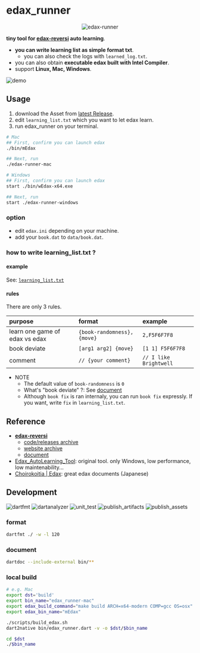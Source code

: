 # edax_runner
<p align="center">
<img src="https://github.com/sensuikan1973/edax_runner/blob/main/resources/logo.png?raw=true" alt="edax-runner" />
</p>

**tiny tool for [edax-reversi](https://github.com/abulmo/edax-reversi) auto learning**.

- **you can write learning list as simple format txt**.
  - you can also check the logs with `learned_log.txt`.
- you can also obtain **executable edax built with Intel Compiler**.
- support **Linux, Mac, Windows**.

![demo](https://github.com/sensuikan1973/edax_runner/blob/main/resources/demo.gif)

## Usage
1. download the Asset from [latest Release](https://github.com/sensuikan1973/edax_runner/releases/latest).
2. edit `learning_list.txt` which you want to let edax learn.
3. run edax_runner on your terminal.
```sh
# Mac
## First, confirm you can launch edax
./bin/mEdax

## Next, run
./edax-runner-mac
```
```sh
# Windows
## First, confirm you can launch edax
start ./bin/wEdax-x64.exe

## Next, run
start ./edax-runner-windows
```

### option
- edit `edax.ini` depending on your machine.
- add your `book.dat` to `data/book.dat`.

### how to write learning_list.txt ?
#### example
See: [`learning_list.txt`](https://github.com/sensuikan1973/edax_runner/blob/main/resources/learning_list.txt)

#### rules
There are only 3 rules.

| purpose | format | example |
| :--- | :--- | :--- |
| learn one game of edax vs edax | `{book-randomness},{move}` | `2,F5F6F7F8` |
| book deviate | `[arg1 arg2] {move}` | `[1 1] F5F6F7F8` |
| comment | `// {your comment}` | `// I like Brightwell` |

- NOTE
  - The default value of `book-randomness` is `0`
  - What's "book deviate" ?: See [document](https://sensuikan1973.github.io/edax-reversi/book_8c.html#ae9ee489a468274fd83808c53da0418c9)
  - Although `book fix` is ran internaly, you can run `book fix` expressly.
    If you want, write `fix` in `learning_list.txt`.

## Reference
- **[edax-reversi](https://github.com/abulmo/edax-reversi)**
  - [code/releases archive](https://code.google.com/archive/p/edax-reversi/downloads)
  - [website archive](https://archive.is/KshiN)
  - [document](https://sensuikan1973.github.io/edax-reversi/)
- [Edax_AutoLearning_Tool](https://github.com/sensuikan1973/Edax_AutoLearning_Tool): original tool. only Windows, low performance, low maintenability...
- [Choirokoitia | Edax](https://choi.lavox.net/edax/start): great edax documents (Japanese)

## Development
![dartfmt](https://github.com/sensuikan1973/edax_runner/workflows/dartfmt/badge.svg?event=push)
![dartanalyzer](https://github.com/sensuikan1973/edax_runner/workflows/dartanalyzer/badge.svg?event=push)
![unit_test](https://github.com/sensuikan1973/edax_runner/workflows/unit_test/badge.svg?event=push)
![publish_artifacts](https://github.com/sensuikan1973/edax_runner/workflows/publish_artifacts/badge.svg?event=push)
![publish_assets](https://github.com/sensuikan1973/edax_runner/workflows/publish_assets/badge.svg)

### format
```sh
dartfmt ./ -w -l 120
```

### document
```sh
dartdoc --include-external bin/**
```

### local build
```sh
# e.g. Mac
export dst='build'
export bin_name="edax_runner-mac"
export edax_build_command="make build ARCH=x64-modern COMP=gcc OS=osx"
export edax_bin_name="mEdax"

./scripts/build_edax.sh
dart2native bin/edax_runner.dart -v -o $dst/$bin_name

cd $dst
./$bin_name
```
